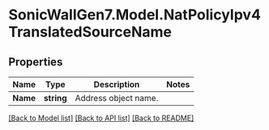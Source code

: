 # SonicWallGen7.Model.NatPolicyIpv4TranslatedSourceName

## Properties

Name | Type | Description | Notes
------------ | ------------- | ------------- | -------------
**Name** | **string** | Address object name. | 

[[Back to Model list]](../README.md#documentation-for-models) [[Back to API list]](../README.md#documentation-for-api-endpoints) [[Back to README]](../README.md)

